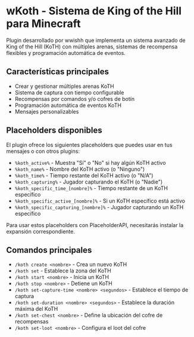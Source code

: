 # wKoth - Sistema de King of the Hill para Minecraft

Plugin desarrollado por wwishh que implementa un sistema avanzado de King of the Hill (KoTH) con múltiples arenas, sistemas de recompensa flexibles y programación automática de eventos.

## Características principales

- Crear y gestionar múltiples arenas KoTH
- Sistema de captura con tiempo configurable
- Recompensas por comandos y/o cofres de botín
- Programación automática de eventos KoTH
- Mensajes personalizables

## Placeholders disponibles

El plugin ofrece los siguientes placeholders que puedes usar en tus mensajes o con otros plugins:

- `%koth_active%` - Muestra "Sí" o "No" si hay algún KoTH activo
- `%koth_name%` - Nombre del KoTH activo (o "Ninguno")
- `%koth_time%` - Tiempo restante del KoTH activo (o "N/A")
- `%koth_capturing%` - Jugador capturando el KoTH (o "Nadie")
- `%koth_specific_time_[nombre]%` - Tiempo restante de un KoTH específico
- `%koth_specific_active_[nombre]%` - Si un KoTH específico está activo
- `%koth_specific_capturing_[nombre]%` - Jugador capturando un KoTH específico

Para usar estos placeholders con PlaceholderAPI, necesitarás instalar la expansión correspondiente.

## Comandos principales

- `/koth create <nombre>` - Crea un nuevo KoTH
- `/koth set` - Establece la zona del KoTH
- `/koth start <nombre>` - Inicia un KoTH
- `/koth stop <nombre>` - Detiene un KoTH
- `/koth set-capture-time <nombre> <segundos>` - Establece el tiempo de captura
- `/koth set-duration <nombre> <segundos>` - Establece la duración máxima del KoTH
- `/koth set-chest <nombre>` - Define la ubicación del cofre de recompensas
- `/koth set-loot <nombre>` - Configura el loot del cofre
